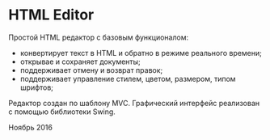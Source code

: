 # HTML Editor

Простой HTML редактор с базовым функционалом:
- конвертирует текст в HTML и обратно в режиме реального времени;
- открывае и сохраняет документы;
- поддерживает отмену и возврат правок;
- поддерживает управление стилем, цветом, размером, типом шрифтов;

Редактор создан по шаблону MVC.
Графический интерфейс реализован с помощью библиотеки Swing.

Ноябрь 2016
